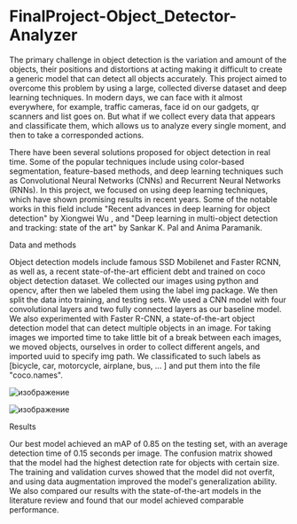 # FinalProject-Object_Detector-Analyzer

The primary challenge in object detection is the variation and amount of the objects,
their positions and distortions at acting making it difficult to create a generic model
that can detect all objects accurately. This project aimed to overcome this problem by
using a large, collected diverse dataset and deep learning techniques. In modern days,
we can face with it almost everywhere, for example, traffic cameras, face id on our
gadgets, qr scanners and list goes on. But what if we collect every data that appears
and classificate them, which allows us to analyze every single moment, and then to
take a corresponded actions.

There have been several solutions proposed for object detection in real time. Some of
the popular techniques include using color-based segmentation, feature-based
methods, and deep learning techniques such as Convolutional Neural Networks
(CNNs) and Recurrent Neural Networks (RNNs). In this project, we focused on using
deep learning techniques, which have shown promising results in recent years. Some
of the notable works in this field include "Recent advances in deep learning for object
detection" by Xiongwei Wu , and "Deep learning in multi-object detection and
tracking: state of the art" by Sankar K. Pal and Anima Paramanik.

Data and methods

Object detection models include famous SSD Mobilenet and Faster RCNN, as well
as, a recent state-of-the-art efficient debt and trained on coco object detection dataset.
We collected our images using python and opencv, after then we labeled them using
the label img package. We then split the data into training, and testing sets. We used a
CNN model with four convolutional layers and two fully connected layers as our
baseline model. We also experimented with Faster R-CNN, a state-of-the-art object
detection model that can detect multiple objects in an image. For taking images we
imported time to take little bit of a break between each images, we moved objects,
ourselves in order to collect different angels, and imported uuid to specify img path.
We classificated to such labels as [bicycle, car, motorcycle, airplane, bus, ... ] and put
them into the file "coco.names".

![изображение](https://user-images.githubusercontent.com/125818480/219961945-d85de3cd-2792-4912-b671-9ec17501d2a9.png)

![изображение](https://user-images.githubusercontent.com/125818480/219961975-267f70e6-b6a6-4c8e-84df-588e5d82c7c6.png)


Results

Our best model achieved an mAP of 0.85 on the testing set, with an average detection
time of 0.15 seconds per image. The confusion matrix showed that the model had the
highest detection rate for objects with certain size. The training and validation curves
showed that the model did not overfit, and using data augmentation improved the
model's generalization ability. We also compared our results with the state-of-the-art
models in the literature review and found that our model achieved comparable
performance.
